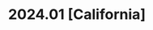 ---
title: 2024.01 [California] 
description: Through photography, the beauty of Mother Nature can be frozen in time. This category celebrates the magic of our planet and beyond — from the immensity of the great outdoors, to miraculous moments in your own backyard.
featured_image: 20231122_122501.jpg
weight: 20240125
sort_by: Name # Exif.Date
sort_order: desc
---
